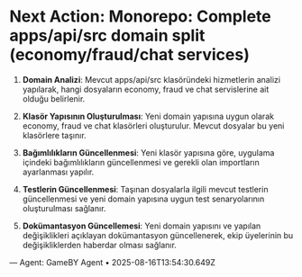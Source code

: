 # Next Action: Monorepo: Complete apps/api/src domain split (economy/fraud/chat services)

1. **Domain Analizi**: Mevcut apps/api/src klasöründeki hizmetlerin analizi yapılarak, hangi dosyaların economy, fraud ve chat servislerine ait olduğu belirlenir.

2. **Klasör Yapısının Oluşturulması**: Yeni domain yapısına uygun olarak economy, fraud ve chat klasörleri oluşturulur. Mevcut dosyalar bu yeni klasörlere taşınır.

3. **Bağımlılıkların Güncellenmesi**: Yeni klasör yapısına göre, uygulama içindeki bağımlılıkların güncellenmesi ve gerekli olan importların ayarlanması yapılır.

4. **Testlerin Güncellenmesi**: Taşınan dosyalarla ilgili mevcut testlerin güncellenmesi ve yeni domain yapısına uygun test senaryolarının oluşturulması sağlanır.

5. **Dokümantasyon Güncellemesi**: Yeni domain yapısını ve yapılan değişiklikleri açıklayan dokümantasyon güncellenerek, ekip üyelerinin bu değişikliklerden haberdar olması sağlanır.

— Agent: GameBY Agent • 2025-08-16T13:54:30.649Z
